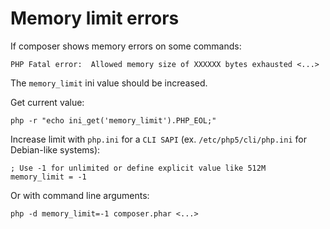 <!--
    tagline: Solving problems
-->
# Memory limit errors

If composer shows memory errors on some commands:

    PHP Fatal error:  Allowed memory size of XXXXXX bytes exhausted <...>

The `memory_limit` ini value should be increased.

Get current value:

    php -r "echo ini_get('memory_limit').PHP_EOL;"


Increase limit with `php.ini` for a `CLI SAPI` (ex. `/etc/php5/cli/php.ini` for Debian-like systems):

    ; Use -1 for unlimited or define explicit value like 512M
    memory_limit = -1

Or with command line arguments:

    php -d memory_limit=-1 composer.phar <...>

